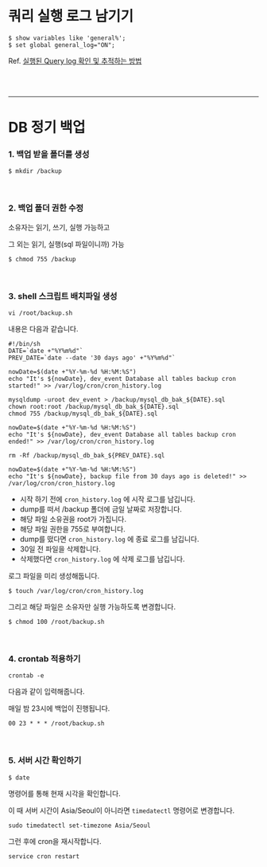# 쿼리 실행 로그 남기기

```shell
$ show variables like 'general%';
$ set global general_log="ON";
```

Ref. [실행된 Query log 확인 및 추적하는 방법](https://bono915.tistory.com/entry/MySQL-%EC%8B%A4%ED%96%89%EB%90%9C-Query-log%ED%99%95%EC%9D%B8-%EB%B0%8F-%EC%B6%94%EC%A0%81%ED%95%98%EB%8A%94-%EB%B0%A9%EB%B2%95)

<br />
<br />
<hr />

# DB 정기 백업

### 1. 백업 받을 폴더를 생성
```shell
$ mkdir /backup
```

<br />

### 2. 백업 폴더 권한 수정
소유자는 읽기, 쓰기, 실행 가능하고

그 외는 읽기, 실행(sql 파일이니까) 가능
```shell
$ chmod 755 /backup
```

<br />

### 3. shell 스크립트 배치파일 생성
```shell
vi /root/backup.sh
```

내용은 다음과 같습니다.

```shell
#!/bin/sh
DATE=`date +"%Y%m%d"`
PREV_DATE=`date --date '30 days ago' +"%Y%m%d"`

nowDate=$(date +"%Y-%m-%d %H:%M:%S")
echo "It's ${nowDate}, dev_event Database all tables backup cron started!" >> /var/log/cron/cron_history.log

mysqldump -uroot dev_event > /backup/mysql_db_bak_${DATE}.sql
chown root:root /backup/mysql_db_bak_${DATE}.sql
chmod 755 /backup/mysql_db_bak_${DATE}.sql

nowDate=$(date +"%Y-%m-%d %H:%M:%S")
echo "It's ${nowDate}, dev_event Database all tables backup cron ended!" >> /var/log/cron/cron_history.log

rm -Rf /backup/mysql_db_bak_${PREV_DATE}.sql

nowDate=$(date +"%Y-%m-%d %H:%M:%S")
echo "It's ${nowDate}, backup file from 30 days ago is deleted!" >> /var/log/cron/cron_history.log
```

- 시작 하기 전에 `cron_history.log` 에 시작 로그를 남깁니다.
- dump를 떠서 /backup 폴더에 금일 날짜로 저장합니다.
- 해당 파일 소유권을 root가 가집니다.
- 해당 파일 권한을 755로 부여합니다.
- dump를 떴다면 `cron_history.log` 에 종료 로그를 남깁니다.
- 30일 전 파일을 삭제합니다.
- 삭제했다면 `cron_history.log` 에 삭제 로그를 남깁니다.

로그 파일을 미리 생성해둡니다.

```shell
$ touch /var/log/cron/cron_history.log
```

그리고 해당 파일은 소유자만 실행 가능하도록 변경합니다.

```shell
$ chmod 100 /root/backup.sh
```

<br />

### 4. crontab 적용하기
```shell
crontab -e
```

다음과 같이 입력해줍니다.

매일 밤 23시에 백업이 진행됩니다.

```
00 23 * * * /root/backup.sh
```

<br />

### 5. 서버 시간 확인하기
```shell
$ date
```
명령어를 통해 현재 시각을 확인합니다.

이 때 서버 시간이 Asia/Seoul이 아니라면 `timedatectl` 명령어로 변경합니다.
```
sudo timedatectl set-timezone Asia/Seoul
```

그런 후에 cron을 재시작합니다.

```
service cron restart
```

